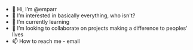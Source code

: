 - 👋 Hi, I’m @emparr
- 👀 I’m interested in basically everything, who isn't? 
- 🌱 I’m currently learning 
- 💞️ I’m looking to collaborate on projects making a difference to peoples' lives
- 📫 How to reach me - email

<!---
emparr/emparr is a ✨ special ✨ repository because its `README.md` (this file) appears on your GitHub profile.
You can click the Preview link to take a look at your changes.
--->
